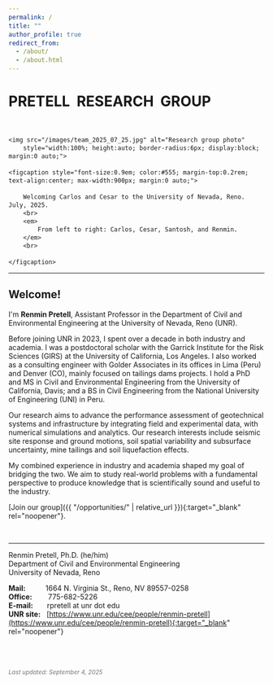 ```yaml
---
permalink: /
title: ""
author_profile: true
redirect_from: 
  - /about/
  - /about.html
---
```


# **PRETELL &nbsp;RESEARCH &nbsp;GROUP**
<br>

<!-- Group picture -->

<!--
<h1 class="team-section" style="text-align:center; text-decoration:underline;">
	TEAM
</h1>
-->

<figure style="margin: 0 auto 0.5rem auto; max-width: 900px;">

	<img src="/images/team_2025_07_25.jpg" alt="Research group photo" 
		style="width:100%; height:auto; border-radius:6px; display:block; margin:0 auto;">

	<figcaption style="font-size:0.9em; color:#555; margin-top:0.2rem; text-align:center; max-width:900px; margin:0 auto;">
	
		Welcoming Carlos and Cesar to the University of Nevada, Reno. July, 2025.
		<br>
		<em>
			From left to right: Carlos, Cesar, Santosh, and Renmin.
		</em>
		<br>
	
	</figcaption>
</figure>


---

<!-- ## **<u>WELCOME</u>** -->

## Welcome! 

I'm **Renmin Pretell**, Assistant Professor in the Department of Civil and Environmental Engineering 
at the University of Nevada, Reno (UNR). 

<!-- ## **<u>ABOUT THE PRINCIPAL INVESTIGATOR</u>** -->

Before joining UNR in 2023, I spent over a decade in both industry and academia. I was a postdoctoral scholar 
with the Garrick Institute for the Risk Sciences (GIRS) at the University of California, Los Angeles. 
I also worked as a consulting engineer with Golder Associates in its offices in Lima (Peru) and Denver (CO), 
mainly focused on tailings dams projects. I hold a PhD and MS in Civil and Environmental Engineering 
from the University of California, Davis; and a BS in Civil Engineering from the National University of Engineering 
(UNI) in Peru. 


<!-- ## **<u>OUR RESEARCH</u>** -->

Our research aims to advance the performance assessment of geotechnical systems and infrastructure by 
integrating field and experimental data, with numerical simulations and analytics. Our research interests 
include seismic site response and ground motions, soil spatial variability and subsurface uncertainty, 
mine tailings and soil liquefaction effects. 

My combined experience in industry and academia shaped my goal of bridging the two. 
We aim to study real-world problems with a fundamental perspective to produce knowledge that is scientifically sound 
and useful to the industry. 

[Join our group]({{ "/opportunities/" | relative_url }}){:target="_blank" rel="noopener"}.

<!-- ## **<u>CONTACT</u>** -->
<br>

---


Renmin Pretell, Ph.D. (he/him)<br>
Department of Civil and Environmental Engineering<br>
University of Nevada, Reno<br>

<b>Mail:</b> &nbsp;&nbsp;&nbsp;&nbsp;&nbsp;&nbsp;&nbsp;&nbsp;&nbsp;1664 N. Virginia St., Reno, NV 89557-0258<br>
<b>Office:</b> &nbsp;&nbsp;&nbsp;&nbsp;&nbsp;&nbsp;&nbsp;775-682-5226<br>
<b>E-mail:</b> &nbsp;&nbsp;&nbsp;&nbsp;&nbsp;&nbsp;rpretell at unr dot edu<br>
<b>UNR site:</b> &nbsp;&nbsp;[https://www.unr.edu/cee/people/renmin-pretell](https://www.unr.edu/cee/people/renmin-pretell){:target="_blank" rel="noopener"}

<br>
<br>

<small><span style="color: #777;"><em>Last updated: September 4, 2025</em></span></small>
